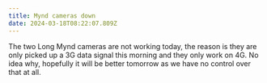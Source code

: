 ```yaml
---
title: Mynd cameras down
date: 2024-03-18T08:22:07.809Z
---
```

The two Long Mynd cameras are not working today, the reason is they are only picked up a 3G data signal this morning and they only work on 4G.  No idea why, hopefully it will be better tomorrow as we have no control over that at all.